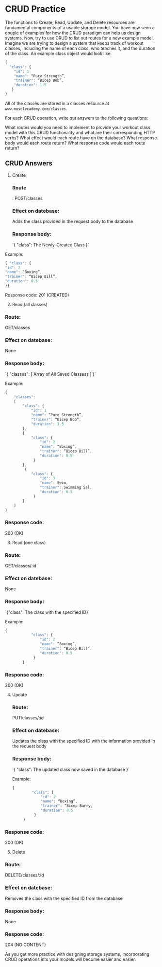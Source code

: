 <h1>CRUD Practice</h1>
The functions to Create, Read, Update, and Delete resources are fundamental components of a usable storage model. You have now seen a couple of examples for how the CRUD paradigm can help us design systems. Now, try to use CRUD to list out routes for a new example model. Imagine we are trying to design a system that keeps track of workout classes, including the name of each class, who teaches it, and the duration of the class. An example class object would look like:

```js
{
  "class": {
    "id": 1
    "name": “Pure Strength”,
    "trainer": “Bicep Bob”,
    "duration": 1.5
   }
}
```

All of the classes are stored in a classes resource at `www.musclecademy.com/classes`.

For each CRUD operation, write out answers to the following questions:

What routes would you need to implement to provide your workout class model with this CRUD functionality and what are their corresponding HTTP verbs?
What effect would each route have on the database?
What response body would each route return?
What response code would each route return?

<h2>CRUD Answers</h2>

1. Create
   <h3>Route</h3>: POST/classes
    <h3>Effect on datebase:</h3> Adds the class provided in the request body to the database
    <h3>Response body:</h3> `{ "class": The Newly-Created Class }`

Example:

```js
{ "class": {
"id": 2
"name": “Boxing”,
"trainer": “Bicep Bill”,
"duration": 0.5
}}

```

Response code: 201 (CREATED)

2. Read (all classes)
<h3>Route:</h3> GET/classes
<h3>Effect on datebase:</h3> None
<h3>Response body:</h3> `{ "classes": [ Array of All Saved Classess ] }`

Example:

```js
{
    "classes":
    [
        "class": {
            "id": 1
            "name": “Pure Strength”,
            "trainer": “Bicep Bob”,
            "duration": 1.5
        },
        {
            "class": {
                "id": 2
                "name": “Boxing”,
                "trainer": “Bicep Bill”,
                "duration": 0.5
             }
        },
         {
            "class": {
                "id": 3
                "name": Swim,
                "trainer": Swimming Sal,
                "duration": 0.5
             }
        }
    ]
}
```

<h3>Response code:</h3>  200 (OK)

3. Read (one class)
<h3>Route:</h3> GET/classes/:id
<h3>Effect on datebase:</h3> None
<h3>Response body:</h3> `{"class": The class with the specified ID}`

Example:

```js
{
            "class": {
                "id": 2
                "name": “Boxing”,
                "trainer": “Bicep Bill”,
                "duration": 0.5
             }
        }
```

<h3>Response code:</h3> 200 (OK)

4. Update
      <h3>Route:</h3> PUT/classes/:id
      <h3>Effect on datebase:</h3> Updates the class with the specified ID with the information provided in the request body
      <h3>Response body:</h3> `{ "class": The updated class now saved in the database }`

   Example:

   ```js
   {
            "class": {
                "id": 2
                "name": “Boxing”,
                "trainer": “Bicep Barry,
                "duration": 0.5
             }
        }
   ```

<h3>Response code:</h3> 200 (OK)

5. Delete
<h3>Route:</h3> DELETE/classes/:id
<h3>Effect on datebase:</h3> Removes the class with the specified ID from the database
<h3>Response body:</h3> None
<h3>Response code: </h3> 204 (NO CONTENT)

As you get more practice with designing storage systems, incorporating CRUD operations into your models will become easier and easier.
